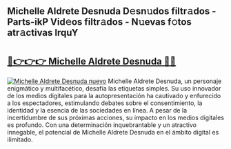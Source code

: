 ## Michelle Aldrete Desnuda D𝚎sn𝚞dos filtr𝚊dos - Parts-ikP Vid𝚎os filtr𝚊dos - N𝚞evas f𝚘tos atr𝚊ctivas lrquY

# <h2><a href="http://mb34ji2.tromn.icu/?c=Michelle+Aldrete+Desnuda">🔗👉👉👉 Michelle Aldrete Desnuda 🔗🔗</a></h2>

[![Michelle Aldrete Desnuda nuevo](https://i.imgur.com/pEAQMta.gif)](http://mb34ji2.tromn.icu/?c=Michelle+Aldrete+Desnuda)
Michelle Aldrete Desnuda, un personaje enigmático y multifacético, desafía las etiquetas simples. Su uso innovador de los medios digitales para la autopresentación ha cautivado y enfurecido a los espectadores, estimulando debates sobre el consentimiento, la identidad y la esencia de las sociedades en línea. A pesar de la incertidumbre de sus próximas acciones, su impacto en los medios digitales es profundo. Con una determinación inquebrantable y un atractivo innegable, el potencial de Michelle Aldrete Desnuda en el ámbito digital es ilimitado.
